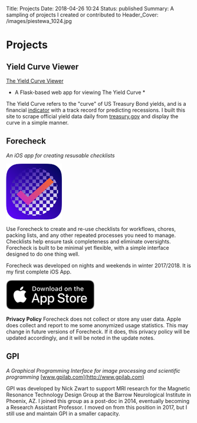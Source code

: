 Title: Projects
Date: 2018-04-26 10:24
Status: published
Summary: A sampling of projects I created or contributed to
Header_Cover: /images/piestewa\_1024.jpg

Projects
========

Yield Curve Viewer
------------------

[The Yield Curve Viewer](http://yield.aga3.xyz)
* A Flask-based web app for viewing The Yield Curve *

The Yield Curve refers to the "curve" of US Treasury Bond yields, and is a
financial [indicator](http://www.npr.org/indicator) with a track record for
predicting recessions. I built this site to scrape official yield data daily
from [treasury.gov](http://www.treasury.gov) and display the curve in a simple
manner.

Forecheck
---------

*An iOS app for creating resusable checklists*

<img class="align-left" width="30%" src="/images/projects/ForecheckIcon_masked.png" alt="Forecheck app icon"/>

Use Forecheck to create and re-use checklists for workflows, chores,
packing lists, and any other repeated processes you need to manage.
Checklists help ensure task completeness and eliminate oversights.
Forecheck is built to be minimal yet flexible, with a simple interface
designed to do one thing well.

Forecheck was developed on nights and weekends in winter 2017/2018. It
is my first complete iOS App.

<a href="https://itunes.apple.com/us/app/Forecheck-checklist-maker/id1351180485">
    <img class="align-center" src="/images/projects/Download_on_the_App_Store_Badge_US-UK_RGB_blk_092917.svg" alt="Download Forecheck on the App Store" style="cursor: pointer;" />
</a>

**Privacy Policy** Forecheck does not collect or store any user data.
Apple does collect and report to me some anonymized usage statistics.
This may change in future versions of Forecheck. If it does, this
privacy policy will be updated accordingly, and it will be noted in the
update notes.

GPI
---

*A Graphical Programming Interface for image processing and scientific
programming* [www.gpilab.com](http://www.gpilab.com)

GPI was developed by Nick Zwart to support MRI research for the Magnetic
Resonance Technology Design Group at the Barrow Neurological Institute
in Phoenix, AZ. I joined this group as a post-doc in 2014, eventually
becoming a Research Assistant Professor. I moved on from this position
in 2017, but I still use and maintain GPI in a smaller capacity.
